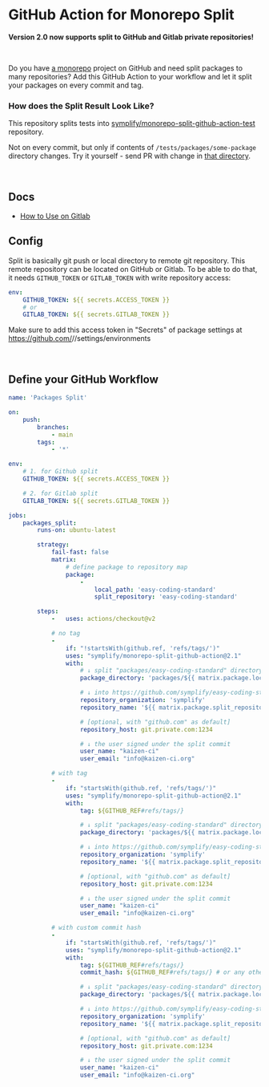 # GitHub Action for Monorepo Split

**Version 2.0 now supports split to GitHub and Gitlab private repositories!**

<br>

Do you have [a monorepo](https://tomasvotruba.com/cluster/monorepo-from-zero-to-hero/) project on GitHub and need split packages to many repositories? Add this GitHub Action to your workflow and let it split your packages on every commit and tag.

### How does the Split Result Look Like?

This repository splits tests into [symplify/monorepo-split-github-action-test](https://github.com/symplify/monorepo-split-github-action-test) repository.

Not on every commit, but only if contents of `/tests/packages/some-package` directory changes.
Try it yourself - send PR with change in [that directory](/tests/packages/some-package).

<br>

## Docs

- [How to Use on Gitlab](docs/how_to_use_on_gitlab.md)

## Config

Split is basically git push or local directory to remote git repository. This remote repository can be located on GitHub or Gitlab. To be able to do that, it needs `GITHUB_TOKEN` or `GITLAB_TOKEN` with write repository access:

```yaml
env:
    GITHUB_TOKEN: ${{ secrets.ACCESS_TOKEN }}
    # or
    GITLAB_TOKEN: ${{ secrets.GITLAB_TOKEN }}
```

Make sure to add this access token in "Secrets" of package settings at https://github.com/<organization>/<package>/settings/environments

<br>

## Define your GitHub Workflow

```yaml
name: 'Packages Split'

on:
    push:
        branches:
            - main
        tags:
            - '*'

env:
    # 1. for Github split
    GITHUB_TOKEN: ${{ secrets.ACCESS_TOKEN }}

    # 2. for Gitlab split
    GITLAB_TOKEN: ${{ secrets.GITLAB_TOKEN }}

jobs:
    packages_split:
        runs-on: ubuntu-latest

        strategy:
            fail-fast: false
            matrix:
                # define package to repository map
                package:
                    -
                        local_path: 'easy-coding-standard'
                        split_repository: 'easy-coding-standard'

        steps:
            -   uses: actions/checkout@v2

            # no tag
            -
                if: "!startsWith(github.ref, 'refs/tags/')"
                uses: "symplify/monorepo-split-github-action@2.1"
                with:
                    # ↓ split "packages/easy-coding-standard" directory
                    package_directory: 'packages/${{ matrix.package.local_path }}'

                    # ↓ into https://github.com/symplify/easy-coding-standard repository
                    repository_organization: 'symplify'
                    repository_name: '${{ matrix.package.split_repository }}'

                    # [optional, with "github.com" as default]
                    repository_host: git.private.com:1234

                    # ↓ the user signed under the split commit
                    user_name: "kaizen-ci"
                    user_email: "info@kaizen-ci.org"

            # with tag
            -
                if: "startsWith(github.ref, 'refs/tags/')"
                uses: "symplify/monorepo-split-github-action@2.1"
                with:
                    tag: ${GITHUB_REF#refs/tags/}

                    # ↓ split "packages/easy-coding-standard" directory
                    package_directory: 'packages/${{ matrix.package.local_path }}'

                    # ↓ into https://github.com/symplify/easy-coding-standard repository
                    repository_organization: 'symplify'
                    repository_name: '${{ matrix.package.split_repository }}'

                    # [optional, with "github.com" as default]
                    repository_host: git.private.com:1234

                    # ↓ the user signed under the split commit
                    user_name: "kaizen-ci"
                    user_email: "info@kaizen-ci.org"

            # with custom commit hash
            -
                if: "startsWith(github.ref, 'refs/tags/')"
                uses: "symplify/monorepo-split-github-action@2.1"
                with:
                    tag: ${GITHUB_REF#refs/tags/}
                    commit_hash: ${GITHUB_REF#refs/tags/} # or any other means to get the commit hash

                    # ↓ split "packages/easy-coding-standard" directory
                    package_directory: 'packages/${{ matrix.package.local_path }}'

                    # ↓ into https://github.com/symplify/easy-coding-standard repository
                    repository_organization: 'symplify'
                    repository_name: '${{ matrix.package.split_repository }}'

                    # [optional, with "github.com" as default]
                    repository_host: git.private.com:1234

                    # ↓ the user signed under the split commit
                    user_name: "kaizen-ci"
                    user_email: "info@kaizen-ci.org"
```
